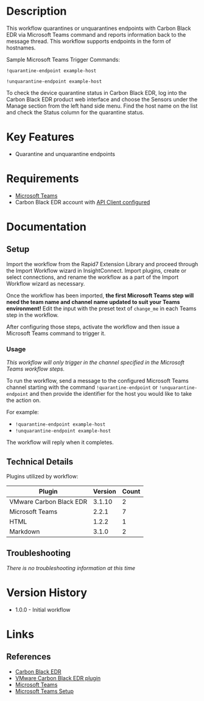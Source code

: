 # Description

This workflow quarantines or unquarantines endpoints with Carbon Black EDR via Microsoft Teams command and reports information back to the message thread.
This workflow supports endpoints in the form of hostnames.

Sample Microsoft Teams Trigger Commands:

`!quarantine-endpoint example-host`

`!unquarantine-endpoint example-host`

To check the device quarantine status in Carbon Black EDR, log into the Carbon Black EDR product web interface and choose the Sensors under the Manage section from the left hand side menu.
Find the host name on the list and check the Status column for the quarantine status. 

# Key Features

* Quarantine and unquarantine endpoints

# Requirements

* [Microsoft Teams](https://insightconnect.help.rapid7.com/docs/microsoft-teams)
* Carbon Black EDR account with [API Client configured](https://developer.carbonblack.com/reference/enterprise-response/authentication/)

# Documentation

## Setup

Import the workflow from the Rapid7 Extension Library and proceed through the Import Workflow wizard in InsightConnect. Import plugins, create or select connections, and rename the workflow as a part of the Import Workflow wizard as necessary.

Once the workflow has been imported, **the first Microsoft Teams step will need the team name and channel name updated to suit your Teams environment!** Edit the input with the preset text of `change_me` in each Teams step in the workflow.

After configuring those steps, activate the workflow and then issue a Microsoft Teams command to trigger it. 

### Usage

*This workflow will only trigger in the channel specified in the Microsoft Teams workflow steps.*

To run the workflow, send a message to the configured Microsoft Teams channel starting with the command `!quarantine-endpoint` or `!unquarantine-endpoint` and then provide the identifier for the host you would like to take the action on.

For example:
* `!quarantine-endpoint example-host`
* `!unquarantine-endpoint example-host`

The workflow will reply when it completes.

## Technical Details

Plugins utilized by workflow:

|Plugin|Version|Count|
|----|----|--------|
|VMware Carbon Black EDR|3.1.10|2|
|Microsoft Teams|2.2.1|7|
|HTML|1.2.2|1|
|Markdown|3.1.0|2|

## Troubleshooting

_There is no troubleshooting information at this time_

# Version History

* 1.0.0 - Initial workflow

# Links

## References

* [Carbon Black EDR](https://www.carbonblack.com/products/endpoint-detection-and-response/)
* [VMware Carbon Black EDR plugin](https://extensions.rapid7.com/extension/carbon_black_response)
* [Microsoft Teams](https://teams.microsoft.com)
* [Microsoft Teams Setup](https://insightconnect.help.rapid7.com/docs/microsoft-teams)
